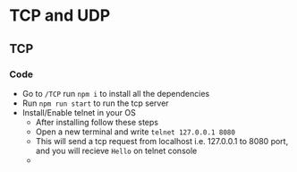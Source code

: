 # TCP and UDP

## TCP

### Code

- Go to `/TCP` run `npm i` to install all the dependencies
- Run `npm run start` to run the tcp server
- Install/Enable telnet in your OS
  - After installing follow these steps
  - Open a new terminal and write `telnet 127.0.0.1 8080`
  - This will send a tcp request from localhost i.e. 127.0.0.1 to 8080 port, and you will recieve `Hello` on telnet console
  -
